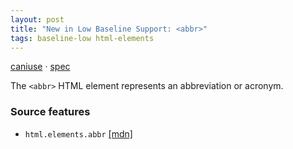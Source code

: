 ```yaml
---
layout: post
title: "New in Low Baseline Support: <abbr>"
tags: baseline-low html-elements
---
```


[caniuse](https://caniuse.com/?search=abbr) · [spec](https://html.spec.whatwg.org/multipage/text-level-semantics.html#the-abbr-element)

The `<abbr>` HTML element represents an abbreviation or acronym.

### Source features

- ``html.elements.abbr`` [[mdn]](https://https://developer.mozilla.org/en-US/search?q=html.elements.abbr)
